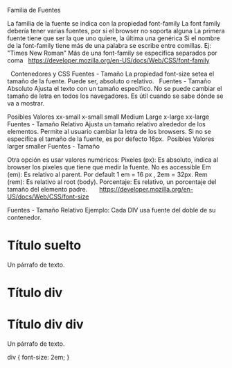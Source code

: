 Familia de Fuentes

La familia de la fuente se indica con la propiedad font-family
La font family debería tener varias fuentes, por si el browser no soporta alguna
La primera fuente tiene que ser la que uno quiere, la última una genérica
Si el nombre de la font-family tiene más de una palabra se escribe entre comillas. Ej: "Times New Roman"
Más de una font-family se especifica separados por coma​
​
​
https://developer.mozilla.org/en-US/docs/Web/CSS/font-family
​
​

​
​
​Contenedores y CSS
Fuentes - Tamaño
La propiedad font-size setea el tamaño de la fuente.
Puede ser, absoluto o relativo.
​
​
Fuentes - Tamaño Absoluto
Ajusta el texto con un tamaño específico.
No se puede cambiar el tamaño de letra en todos los navegadores.
Es útil cuando se sabe dónde se va a mostrar.

Posibles Valores
xx-small
x-small
small
Medium
Large
x-large
xx-large
​
​
​
Fuentes - Tamaño Relativo
Ajusta un tamaño relativo alrededor de los elementos.
Permite al usuario cambiar la letra de los browsers.
Si no se especifica el tamaño de la fuente, es por defecto 16px.
​
Posibles Valores
larger
smaller
Fuentes - Tamaño


Otra opción es usar valores numéricos:
Pixeles (px): Es absoluto, indica al browser los pixeles que tiene que medir la fuente. No es accessible
Em (em): Es relativo al parent. Por default 1 em = 16 px , 2em = 32px.
Rem (rem): Es relativo al root (body).
Porcentaje: Es relativo, un porcentaje del tamaño del elemento padre.
​
​
​
​
​
​
https://developer.mozilla.org/en-US/docs/Web/CSS/font-size


Fuentes - Tamaño Relativo
Ejemplo: Cada DIV usa fuente del doble de su contenedor.


<h1>Título suelto</h1>
<p>Un párrafo de texto.</p>
<div>
<h1>Título div</h1>
<div>
<h1>Título div div</h1>
<p>Un párrafo de texto.</p>
</div>
</div>
div {
font-size: 2em;
}
